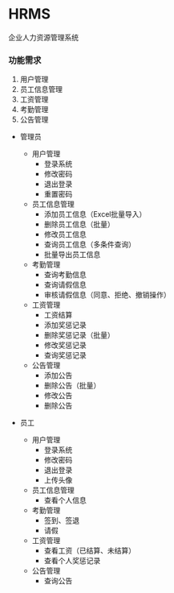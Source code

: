 # HRMS
企业人力资源管理系统
### 功能需求

1. 用户管理
2. 员工信息管理
3. 工资管理
4. 考勤管理
5. 公告管理

- 管理员
  - 用户管理
    - 登录系统
    - 修改密码
    - 退出登录
    - 重置密码
  - 员工信息管理
    - 添加员工信息（Excel批量导入）
    - 删除员工信息（批量）
    - 修改员工信息
    - 查询员工信息（多条件查询）
    - 批量导出员工信息
  - 考勤管理
    - 查询考勤信息
    - 查询请假信息
    - 审核请假信息（同意、拒绝、撤销操作）
  - 工资管理
    - 工资结算
    - 添加奖惩记录
    - 删除奖惩记录（批量）
    - 修改奖惩记录
    - 查询奖惩记录
  - 公告管理
    - 添加公告
    - 删除公告（批量）
    - 修改公告
    - 删除公告

- 员工
  - 用户管理
    - 登录系统
    - 修改密码
    - 退出登录
    - 上传头像
  - 员工信息管理
    - 查看个人信息
  - 考勤管理
    - 签到、签退
    - 请假
  - 工资管理
    - 查看工资（已结算、未结算）
    - 查看个人奖惩记录
  - 公告管理
    - 查询公告

